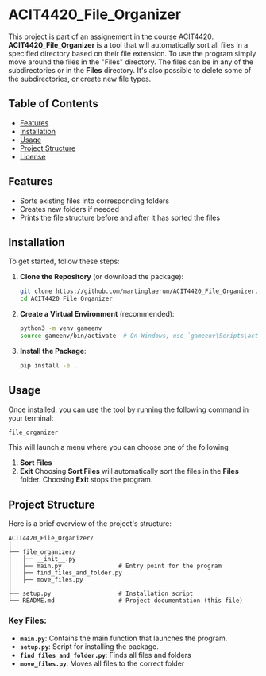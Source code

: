 # ACIT4420_File_Organizer

This project is part of an assignement in the course ACIT4420. **ACIT4420_File_Organizer** is a tool that will automatically sort all files in a specified directory based on their file extension. To use the program simply move around the files in the "Files" directory. The files can be in any of the subdirectories or in the **Files** directory. It's also possible to delete some of the subdirectories, or create new file types.

## Table of Contents
- [Features](#features)
- [Installation](#installation)
- [Usage](#usage)
- [Project Structure](#project-structure)
- [License](#license)
## Features
- Sorts existing files into corresponding folders
- Creates new folders if needed
- Prints the file structure before and after it has sorted the files
## Installation
To get started, follow these steps:
1. **Clone the Repository** (or download the package):
   ```bash
   git clone https://github.com/martinglaerum/ACIT4420_File_Organizer.git
   cd ACIT4420_File_Organizer
   ```
2. **Create a Virtual Environment** (recommended):
   ```bash
   python3 -m venv gameenv
   source gameenv/bin/activate  # On Windows, use `gameenv\Scripts\activate`
   ```
3. **Install the Package**:
   ```bash
   pip install -e .
   ```
## Usage
Once installed, you can use the tool by running the following command in your terminal:
```bash
file_organizer
```
This will launch a menu where you can choose one of the following
1. **Sort Files**
2. **Exit**
Choosing **Sort Files** will automatically sort the files in the **Files** folder. Choosing **Exit** stops the program.
## Project Structure
Here is a brief overview of the project's structure:
```
ACIT4420_File_Organizer/
│
├── file_organizer/
│   ├── __init__.py
│   ├── main.py                # Entry point for the program
│   ├── find_files_and_folder.py
│   ├── move_files.py
│
├── setup.py                   # Installation script
└── README.md                  # Project documentation (this file)
```
### Key Files:
- **`main.py`**: Contains the main function that launches the program.
- **`setup.py`**: Script for installing the package.
- **`find_files_and_folder.py`**: Finds all files and folders
- **`move_files.py`**: Moves all files to the correct folder
